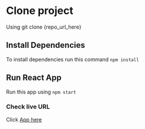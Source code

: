 # Clone project
Using git clone {repo_url_here}

## Install Dependencies

To install dependencies run this command `npm install`

## Run React App

Run this app using `npm start`

### Check live URL 

Click [App here](https://as-web-test-ornate-semifreddo.netlify.app/)